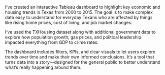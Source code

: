 I’ve created an interactive Tableau dashboard to highlight key economic and housing trends in Texas from 2000 to 2015. The goal is to make complex data easy to understand for everyday Texans who are affected by things like rising home prices, cost of living, and job market changes.

I’ve used the TXHousing dataset along with additional government data to explore how population growth, gas prices, and political leadership impacted everything from GDP to crime rates.

The dashboard includes filters, KPIs, and clear visuals to let users explore trends over time and make their own informed conclusions. It’s a tool that turns data into a story—designed for the general public to better understand what’s really happening around them.
